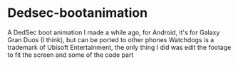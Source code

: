 # Dedsec-bootanimation
A DedSec boot animation I made a while ago, for Android, it's for Galaxy Gran Duos (I think), but can be ported to other phones
Watchdogs is a trademark of Ubisoft Entertainment, the only thing I did was edit the footage to fit the screen and some of the code part
